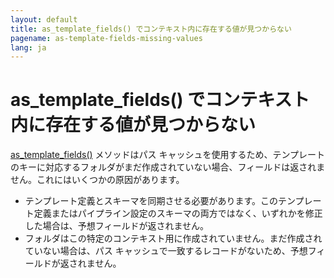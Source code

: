 ```yaml
---
layout: default
title: as_template_fields() でコンテキスト内に存在する値が見つからない
pagename: as-template-fields-missing-values
lang: ja
---
```


# as_template_fields() でコンテキスト内に存在する値が見つからない

[as_template_fields()](https://developer.shotgridsoftware.com/tk-core/core.html?#sgtk.Context.as_template_fields) メソッドはパス キャッシュを使用するため、テンプレートのキーに対応するフォルダがまだ作成されていない場合、フィールドは返されません。これにはいくつかの原因があります。

- テンプレート定義とスキーマを同期させる必要があります。このテンプレート定義またはパイプライン設定のスキーマの両方ではなく、いずれかを修正した場合は、予想フィールドが返されません。
- フォルダはこの特定のコンテキスト用に作成されていません。まだ作成されていない場合は、パス キャッシュで一致するレコードがないため、予想フィールドが返されません。
